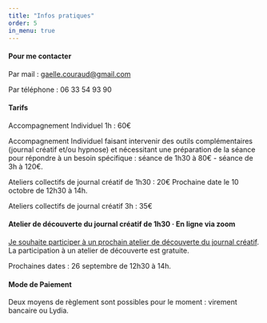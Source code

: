 ```yaml
---
title: "Infos pratiques"
order: 5
in_menu: true
---
```

#### Pour me contacter 
Par mail : [gaelle.couraud@gmail.com](mailto:gaelle.couraud@gmail.com) 

Par téléphone : 06 33 54 93 90

#### Tarifs

Accompagnement Individuel 1h : 60€

Accompagnement Individuel faisant intervenir des outils complémentaires (journal créatif et/ou hypnose) et nécessitant une préparation de la séance pour répondre à un besoin spécifique : séance de 1h30 à 80€ - séance de 3h à 120€. 

Ateliers collectifs de journal créatif de 1h30 : 20€ 
Prochaine date le 10 octobre de 12h30 à 14h.

Ateliers collectifs de journal créatif 3h : 35€

#### Atelier de découverte du journal créatif de 1h30 · En ligne via zoom
[Je souhaite participer à un prochain atelier de découverte du journal créatif](https://form.jotform.com/240452708060045). La participation à un atelier de découverte est gratuite. 

Prochaines dates : 26 septembre de 12h30 à 14h.

#### Mode de Paiement 
Deux moyens de règlement sont possibles pour le moment : virement bancaire ou Lydia. 